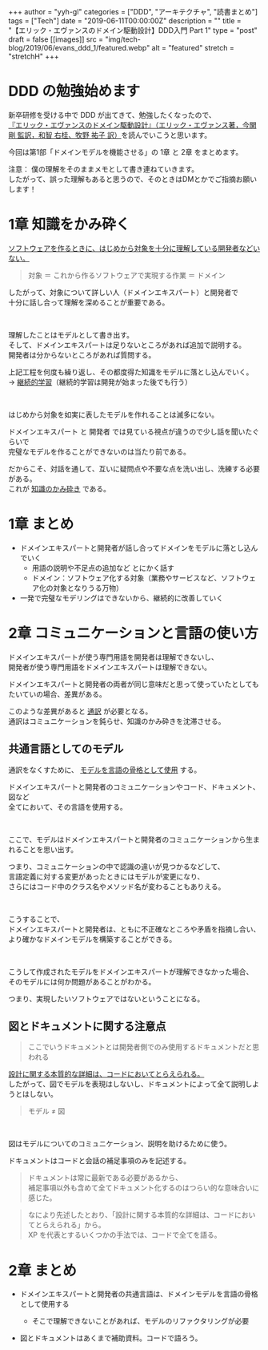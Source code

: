 +++
author = "yyh-gl"
categories = ["DDD", "アーキテクチャ", "読書まとめ"]
tags = ["Tech"]
date = "2019-06-11T00:00:00Z"
description = ""
title = "【エリック・エヴァンスのドメイン駆動設計】DDD入門 Part 1"
type = "post"
draft = false
[[images]]
  src = "img/tech-blog/2019/06/evans_ddd_1/featured.webp"
  alt = "featured"
  stretch = "stretchH"
+++

# DDD の勉強始めます

新卒研修を受ける中で DDD が出てきて、勉強したくなったので、<br>
[『エリック・エヴァンスのドメイン駆動設計』（エリック・エヴァンス著，今関 剛 監訳，和智 右桂、牧野 祐子 訳）](https://www.amazon.co.jp/dp/B00GRKD6XU/ref=dp-kindle-redirect?_encoding=UTF8&btkr=1)を読んでいこうと思います。

今回は第1部「ドメインモデルを機能させる」の 1章 と 2章 をまとめます。


注意： 僕の理解をそのままメモとして書き連ねていきます。<br>
したがって、誤った理解もあると思うので、そのときはDMとかでご指摘お願いします！

# 1章 知識をかみ砕く
<u>ソフトウェアを作るときに、はじめから対象を十分に理解している開発者などいない。</u>

> 対象 ＝ これから作るソフトウェアで実現する作業 ＝ ドメイン

したがって、対象について詳しい人（ドメインエキスパート）と開発者で <br>
十分に話し合って理解を深めることが重要である。

<br>

理解したことはモデルとして書き出す。 <br>
そして、ドメインエキスパートは足りないところがあれば追加で説明する。<br>
開発者は分からないところがあれば質問する。

上記工程を何度も繰り返し、その都度得た知識をモデルに落とし込んでいく。<br>
→ <u>継続的学習</u>（継続的学習は開発が始まった後でも行う）

<br>

はじめから対象を如実に表したモデルを作れることは滅多にない。

ドメインエキスパート と 開発者 では見ている視点が違うので少し話を聞いたぐらいで <br>
完璧なモデルを作ることができないのは当たり前である。

だからこそ、対話を通して、互いに疑問点や不要な点を洗い出し、洗練する必要がある。<br>
これが <u>知識のかみ砕き</u> である。

# 1章 まとめ
- ドメインエキスパートと開発者が話し合ってドメインをモデルに落とし込んでいく
  - 用語の説明や不足点の追加など とにかく話す
  - ドメイン：ソフトウェア化する対象（業務やサービスなど、ソフトウェア化の対象となりうる万物）
- 一発で完璧なモデリングはできないから、継続的に改善していく


# 2章 コミュニケーションと言語の使い方
ドメインエキスパートが使う専門用語を開発者は理解できないし、<br>
開発者が使う専門用語をドメインエキスパートは理解できない。

ドメインエキスパートと開発者の両者が同じ意味だと思って使っていたとしても <br>
たいていの場合、差異がある。

このような差異があると <u>通訳</u> が必要となる。<br>
通訳はコミュニケーションを鈍らせ、知識のかみ砕きを沈滞させる。

## 共通言語としてのモデル

通訳をなくすために、 <u>モデルを言語の骨格として使用</u> する。

ドメインエキスパートと開発者のコミュニケーションやコード、ドキュメント、図など <br>
全てにおいて、その言語を使用する。

<br>

ここで、モデルはドメインエキスパートと開発者のコミュニケーションから生まれることを思い出す。

つまり、コミュニケーションの中で認識の違いが見つかるなどして、<br>
言語定義に対する変更があったときにはモデルが変更になり、<br>
さらにはコード中のクラス名やメソッド名が変わることもありえる。

<br>

こうすることで、<br>
ドメインエキスパートと開発者は、ともに不正確なところや矛盾を指摘し合い、<br>
より確かなドメインモデルを構築することができる。

<br>

こうして作成されたモデルをドメインエキスパートが理解できなかった場合、<br>
そのモデルには何か問題があることがわかる。

つまり、実現したいソフトウェアではないということになる。


## 図とドキュメントに関する注意点

> ここでいうドキュメントとは開発者側でのみ使用するドキュメントだと思われる

<u>設計に関する本質的な詳細は、コードにおいてとらえられる。</u> <br>
したがって、図でモデルを表現はしないし、ドキュメントによって全て説明しようとはしない。

> モデル ≠ 図

<br>

図はモデルについてのコミュニケーション、説明を助けるために使う。

ドキュメントはコードと会話の補足事項のみを記述する。

> ドキュメントは常に最新である必要があるから、<br>
補足事項以外も含めて全てドキュメント化するのはつらい的な意味合いに感じた。

> なにより先述したとおり、「設計に関する本質的な詳細は、コードにおいてとらえられる」から。<br> 
> XP を代表とするいくつかの手法では、コードで全てを語る。


# 2章 まとめ
- ドメインエキスパートと開発者の共通言語は、ドメインモデルを言語の骨格として使用する
  - そこで理解できないことがあれば、モデルのリファクタリングが必要
  
- 図とドキュメントはあくまで補助資料。コードで語ろう。
